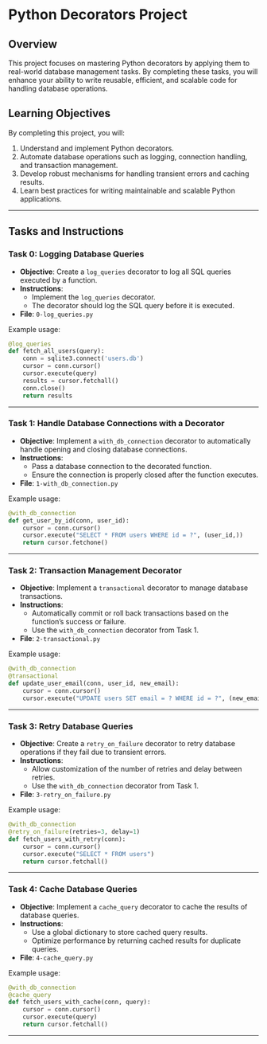 # Python Decorators Project

## **Overview**
This project focuses on mastering Python decorators by applying them to real-world database management tasks. By completing these tasks, you will enhance your ability to write reusable, efficient, and scalable code for handling database operations.

## **Learning Objectives**
By completing this project, you will:
1. Understand and implement Python decorators.
2. Automate database operations such as logging, connection handling, and transaction management.
3. Develop robust mechanisms for handling transient errors and caching results.
4. Learn best practices for writing maintainable and scalable Python applications.

---

## **Tasks and Instructions**

### **Task 0: Logging Database Queries**
- **Objective**: Create a `log_queries` decorator to log all SQL queries executed by a function.
- **Instructions**:
  - Implement the `log_queries` decorator.
  - The decorator should log the SQL query before it is executed.
- **File**: `0-log_queries.py`

Example usage:
```python
@log_queries
def fetch_all_users(query):
    conn = sqlite3.connect('users.db')
    cursor = conn.cursor()
    cursor.execute(query)
    results = cursor.fetchall()
    conn.close()
    return results
```

---

### **Task 1: Handle Database Connections with a Decorator**
- **Objective**: Implement a `with_db_connection` decorator to automatically handle opening and closing database connections.
- **Instructions**:
  - Pass a database connection to the decorated function.
  - Ensure the connection is properly closed after the function executes.
- **File**: `1-with_db_connection.py`

Example usage:
```python
@with_db_connection
def get_user_by_id(conn, user_id):
    cursor = conn.cursor()
    cursor.execute("SELECT * FROM users WHERE id = ?", (user_id,))
    return cursor.fetchone()
```

---

### **Task 2: Transaction Management Decorator**
- **Objective**: Implement a `transactional` decorator to manage database transactions.
- **Instructions**:
  - Automatically commit or roll back transactions based on the function’s success or failure.
  - Use the `with_db_connection` decorator from Task 1.
- **File**: `2-transactional.py`

Example usage:
```python
@with_db_connection
@transactional
def update_user_email(conn, user_id, new_email):
    cursor = conn.cursor()
    cursor.execute("UPDATE users SET email = ? WHERE id = ?", (new_email, user_id))
```

---

### **Task 3: Retry Database Queries**
- **Objective**: Create a `retry_on_failure` decorator to retry database operations if they fail due to transient errors.
- **Instructions**:
  - Allow customization of the number of retries and delay between retries.
  - Use the `with_db_connection` decorator from Task 1.
- **File**: `3-retry_on_failure.py`

Example usage:
```python
@with_db_connection
@retry_on_failure(retries=3, delay=1)
def fetch_users_with_retry(conn):
    cursor = conn.cursor()
    cursor.execute("SELECT * FROM users")
    return cursor.fetchall()
```

---

### **Task 4: Cache Database Queries**
- **Objective**: Implement a `cache_query` decorator to cache the results of database queries.
- **Instructions**:
  - Use a global dictionary to store cached query results.
  - Optimize performance by returning cached results for duplicate queries.
- **File**: `4-cache_query.py`

Example usage:
```python
@with_db_connection
@cache_query
def fetch_users_with_cache(conn, query):
    cursor = conn.cursor()
    cursor.execute(query)
    return cursor.fetchall()
```

---

